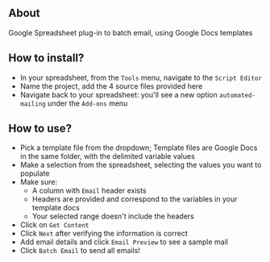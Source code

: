 ## About

Google Spreadsheet plug-in to batch email, using Google Docs templates


## How to install?

- In your spreadsheet, from the `Tools` menu, navigate to the `Script Editor`
- Name the project, add the 4 source files provided here
- Navigate back to your spreadsheet: you'll see a new option `automated-mailing` under the `Add-ons` menu

## How to use?

- Pick a template file from the dropdown; Template files are Google Docs in the same folder, with the delimited variable values
- Make a selection from the spreadsheet, selecting the values you want to populate
- Make sure: 
   - A column with `Email` header exists
   - Headers are provided and correspond to the variables in your template docs
   - Your selected range doesn't include the headers
- Click on `Get Content`
- Click `Next` after verifying the information is correct
- Add email details and click `Email Preview` to see a sample mail
- Click `Batch Email` to send all emails! 